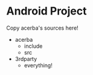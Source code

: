 # Android Project

Copy acerba's sources here!

* acerba
  - include
  - src
* 3rdparty
  - everything!